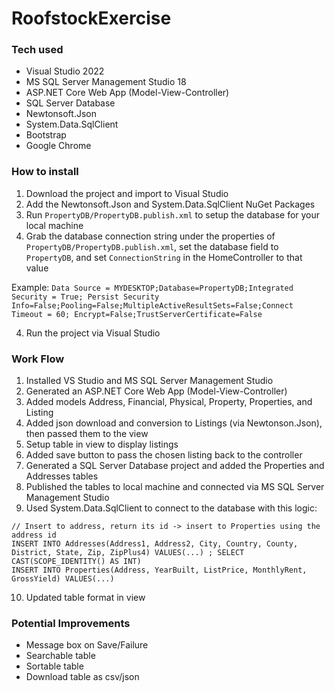 # RoofstockExercise
### Tech used
- Visual Studio 2022
- MS SQL Server Management Studio 18
- ASP.NET Core Web App (Model-View-Controller)
- SQL Server Database
- Newtonsoft.Json
- System.Data.SqlClient
- Bootstrap
- Google Chrome

### How to install
1. Download the project and import to Visual Studio
2. Add the Newtonsoft.Json and System.Data.SqlClient NuGet Packages
3. Run `PropertyDB/PropertyDB.publish.xml` to setup the database for your local machine
4. Grab the database connection string under the properties of `PropertyDB/PropertyDB.publish.xml`, set the database field to `PropertyDB`, and set `ConnectionString` in the HomeController to that value

Example: `Data Source = MYDESKTOP;Database=PropertyDB;Integrated Security = True; Persist Security Info=False;Pooling=False;MultipleActiveResultSets=False;Connect Timeout = 60; Encrypt=False;TrustServerCertificate=False`

4. Run the project via Visual Studio

### Work Flow
1. Installed VS Studio and MS SQL Server Management Studio
2. Generated an ASP.NET Core Web App (Model-View-Controller) 
3. Added models Address, Financial, Physical, Property, Properties, and Listing
4. Added json download and conversion to Listings (via Newtonson.Json), then passed them to the view
5. Setup table in view to display listings
6. Added save button to pass the chosen listing back to the controller
7. Generated a SQL Server Database project and added the Properties and Addresses tables
8. Published the tables to local machine and connected via MS SQL Server Management Studio
9. Used System.Data.SqlClient to connect to the database with this logic:

```
// Insert to address, return its id -> insert to Properties using the address id
INSERT INTO Addresses(Address1, Address2, City, Country, County, District, State, Zip, ZipPlus4) VALUES(...) ; SELECT CAST(SCOPE_IDENTITY() AS INT)
INSERT INTO Properties(Address, YearBuilt, ListPrice, MonthlyRent, GrossYield) VALUES(...)
```

10. Updated table format in view

### Potential Improvements
- Message box on Save/Failure
- Searchable table
- Sortable table
- Download table as csv/json
